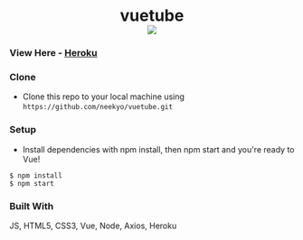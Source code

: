 <div align=center>
    <h1 align=center>
        vuetube
        <br>
        <img align=center src="https://github.com/neekyo/vuetube/blob/main/src/assets/preview.png">
    </h1>
</div>

### View Here - [Heroku](https://vueetube.herokuapp.com/)

### Clone

- Clone this repo to your local machine using `https://github.com/neekyo/vuetube.git`

### Setup

- Install dependencies with npm install, then npm start and you're ready to Vue!

```shell
$ npm install
$ npm start
```

### Built With
JS, HTML5, CSS3, Vue, Node, Axios, Heroku
